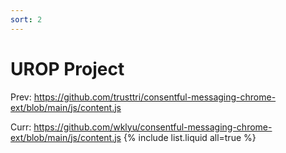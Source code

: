 ```yaml
---
sort: 2
---
```


# UROP Project

Prev: <https://github.com/trusttri/consentful-messaging-chrome-ext/blob/main/js/content.js>

Curr: <https://github.com/wklyu/consentful-messaging-chrome-ext/blob/main/js/content.js>
{% include list.liquid all=true %}
